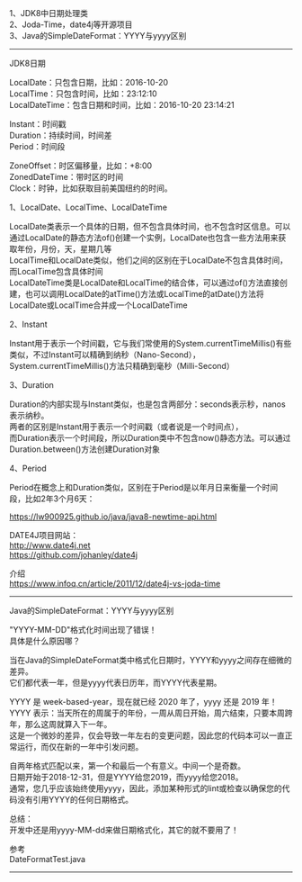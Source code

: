 1、JDK8中日期处理类  
2、Joda-Time，date4j等开源项目  
3、Java的SimpleDateFormat：YYYY与yyyy区别  
  
  
---------------------------------------------------------------------------------------------------------------------  
  
JDK8日期  
  
LocalDate：只包含日期，比如：2016-10-20  
LocalTime：只包含时间，比如：23:12:10  
LocalDateTime：包含日期和时间，比如：2016-10-20 23:14:21  
  
Instant：时间戳  
Duration：持续时间，时间差  
Period：时间段  
  
ZoneOffset：时区偏移量，比如：+8:00  
ZonedDateTime：带时区的时间  
Clock：时钟，比如获取目前美国纽约的时间。  
  
  
  
1、LocalDate、LocalTime、LocalDateTime  
  
LocalDate类表示一个具体的日期，但不包含具体时间，也不包含时区信息。可以通过LocalDate的静态方法of()创建一个实例，LocalDate也包含一些方法用来获取年份，月份，天，星期几等  
LocalTime和LocalDate类似，他们之间的区别在于LocalDate不包含具体时间，而LocalTime包含具体时间  
LocalDateTime类是LocalDate和LocalTime的结合体，可以通过of()方法直接创建，也可以调用LocalDate的atTime()方法或LocalTime的atDate()方法将LocalDate或LocalTime合并成一个LocalDateTime  
  
2、Instant  
  
Instant用于表示一个时间戳，它与我们常使用的System.currentTimeMillis()有些类似，不过Instant可以精确到纳秒（Nano-Second），System.currentTimeMillis()方法只精确到毫秒（Milli-Second）  
  
3、Duration  
  
Duration的内部实现与Instant类似，也是包含两部分：seconds表示秒，nanos表示纳秒。  
两者的区别是Instant用于表示一个时间戳（或者说是一个时间点），  
而Duration表示一个时间段，所以Duration类中不包含now()静态方法。可以通过Duration.between()方法创建Duration对象  
  
4、Period  
  
Period在概念上和Duration类似，区别在于Period是以年月日来衡量一个时间段，比如2年3个月6天：  
  
  
https://lw900925.github.io/java/java8-newtime-api.html  
  
  
  
DATE4J项目网站：  
http://www.date4j.net  
https://github.com/johanley/date4j  
  
介绍  
https://www.infoq.cn/article/2011/12/date4j-vs-joda-time  
  
  
---------------------------------------------------------------------------------------------------------------------  
Java的SimpleDateFormat：YYYY与yyyy区别  
  
  
"YYYY-MM-DD"格式化时间出现了错误！    
具体是什么原因哪？    
  
当在Java的SimpleDateFormat类中格式化日期时，YYYY和yyyy之间存在细微的差异。  
它们都代表一年，但是yyyy代表日历年，而YYYY代表星期。  
  
YYYY 是 week-based-year，现在就已经 2020 年了，yyyy 还是 2019 年！  
YYYY 表示：当天所在的周属于的年份，一周从周日开始，周六结束，只要本周跨年，那么这周就算入下一年。  
这是一个微妙的差异，仅会导致一年左右的变更问题，因此您的代码本可以一直正常运行，而仅在新的一年中引发问题。  
  
自两年格式匹配以来，第一个和最后一个有意义。中间一个是奇数。  
日期开始于2018-12-31，但是YYYY给您2019，而yyyy给您2018。  
通常，您几乎应该始终使用yyyy，因此，添加某种形式的lint或检查以确保您的代码没有引用YYYY的任何日期格式。  
  
总结：  
开发中还是用yyyy-MM-dd来做日期格式化，其它的就不要用了！  
  
参考  
DateFormatTest.java  
  
  
---------------------------------------------------------------------------------------------------------------------  
  
